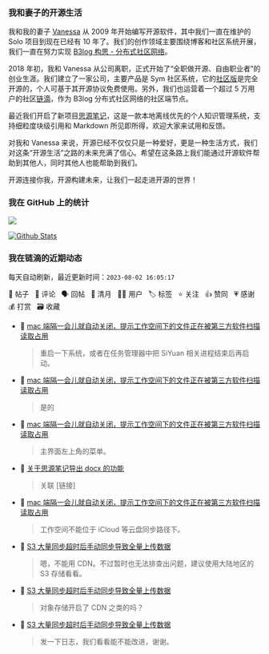 ### 我和妻子的开源生活

我和我的妻子 [Vanessa](https://github.com/Vanessa219) 从 2009 年开始编写开源软件，其中我们一直在维护的 Solo 项目到现在已经有 10 年了。我们的创作领域主要围绕博客和社区系统开展，我们一直在努力实现 [B3log 构思 - 分布式社区网络](https://ld246.com/article/1546941897596)。

2018 年初，我和 Vanessa 从公司离职，正式开始了“全职做开源、自由职业者”的创业生涯。我们建立了一家公司，主要产品是 Sym 社区系统，它的[社区版](https://github.com/88250/symphony)是完全开源的，个人可基于其开源协议免费使用。另外，我们也运营着一个超过 5 万用户的社区[链滴](https://ld246.com)，作为 B3log 分布式社区网络的社区端节点。

最近我们开启了新项目[思源笔记](https://github.com/siyuan-note/siyuan)，这是一款本地离线优先的个人知识管理系统，支持细粒度块级引用和 Markdown 所见即所得，欢迎大家来试用和反馈。

对我和 Vanessa 来说，开源已经不仅仅只是一种爱好，更是一种生活方式，我们对这条“开源生活”之路的未来充满了信心。希望在这条路上我们能通过开源软件帮助到其他人，同时其他人也能帮助到我们。

开源连接你我，开源构建未来，让我们一起走进开源的世界！

### 我在 GitHub 上的统计

<a title="Hits" target="_blank" href="https://github.com/88250/88250"><img src="https://hits.b3log.org/88250/88250.svg"></a>

[![Github Stats](https://github-readme-stats.vercel.app/api?username=88250&theme=tokyonight&show_icons=true)](https://github.com/88250)

<!--events start -->

### 我在链滴的近期动态

每天自动刷新，最近更新时间：`2023-08-02 16:05:17`

📝 帖子 &nbsp; 💬 评论 &nbsp; 🗣 回帖 &nbsp; 🌙 清月 &nbsp; 👨‍💻 用户 &nbsp; 🏷️ 标签 &nbsp; ⭐️ 关注 &nbsp; 👍 赞同 &nbsp; 💗 感谢 &nbsp; 💰 打赏 &nbsp; 🗃 收藏

* 💬 [mac 端隔一会儿就自动关闭，提示工作空间下的文件正在被第三方软件扫描读取占用](https://ld246.com/article/1690948166290/comment/1690956930604#comments)

  > 重启一下系统，或者在任务管理器中把 SiYuan 相关进程结束后再启动。
* 💬 [mac 端隔一会儿就自动关闭，提示工作空间下的文件正在被第三方软件扫描读取占用](https://ld246.com/article/1690948166290/comment/1690956198031#comments)

  > 是的
* 💬 [mac 端隔一会儿就自动关闭，提示工作空间下的文件正在被第三方软件扫描读取占用](https://ld246.com/article/1690948166290/comment/1690954445280#comments)

  > 主界面左上角的菜单。
* 💬 [关于思源笔记导出 docx 的功能](https://ld246.com/article/1690952982420/comment/1690953247139#comments)

  > 关联 [链接]
* 💬 [mac 端隔一会儿就自动关闭，提示工作空间下的文件正在被第三方软件扫描读取占用](https://ld246.com/article/1690948166290/comment/1690948469478#comments)

  > 工作空间不能位于 iCloud 等云盘同步路径下。
* 💬 [S3 大量同步超时后手动同步导致全量上传数据](https://ld246.com/article/1690899915391/comment/1690903916167#comments)

  > 嗯，不能用 CDN。不过暂时也无法排查出问题，建议使用大陆地区的 S3 存储看看。
* 💬 [S3 大量同步超时后手动同步导致全量上传数据](https://ld246.com/article/1690899915391/comment/1690902699312#comments)

  > 对象存储开启了 CDN 之类的吗？
* 💬 [S3 大量同步超时后手动同步导致全量上传数据](https://ld246.com/article/1690899915391/comment/1690901134776#comments)

  > 发一下日志，我们看看能不能改进，谢谢。


<!--events end -->
